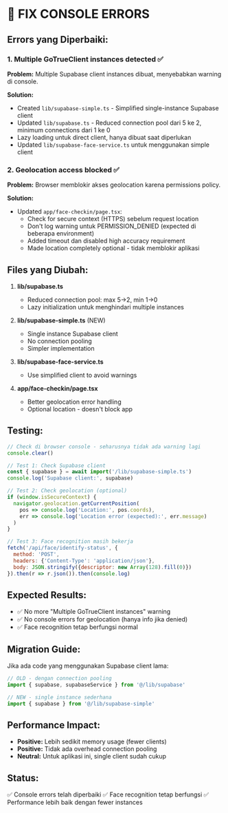 # 🔧 FIX CONSOLE ERRORS

## Errors yang Diperbaiki:

### 1. **Multiple GoTrueClient instances detected** ✅
**Problem:** Multiple Supabase client instances dibuat, menyebabkan warning di console.

**Solution:**
- Created `lib/supabase-simple.ts` - Simplified single-instance Supabase client
- Updated `lib/supabase.ts` - Reduced connection pool dari 5 ke 2, minimum connections dari 1 ke 0
- Lazy loading untuk direct client, hanya dibuat saat diperlukan
- Updated `lib/supabase-face-service.ts` untuk menggunakan simple client

### 2. **Geolocation access blocked** ✅
**Problem:** Browser memblokir akses geolocation karena permissions policy.

**Solution:**
- Updated `app/face-checkin/page.tsx`:
  - Check for secure context (HTTPS) sebelum request location
  - Don't log warning untuk PERMISSION_DENIED (expected di beberapa environment)
  - Added timeout dan disabled high accuracy requirement
  - Made location completely optional - tidak memblokir aplikasi

## Files yang Diubah:

1. **lib/supabase.ts**
   - Reduced connection pool: max 5→2, min 1→0
   - Lazy initialization untuk menghindari multiple instances

2. **lib/supabase-simple.ts** (NEW)
   - Single instance Supabase client
   - No connection pooling
   - Simpler implementation

3. **lib/supabase-face-service.ts**
   - Use simplified client to avoid warnings

4. **app/face-checkin/page.tsx**
   - Better geolocation error handling
   - Optional location - doesn't block app

## Testing:

```javascript
// Check di browser console - seharusnya tidak ada warning lagi
console.clear()

// Test 1: Check Supabase client
const { supabase } = await import('/lib/supabase-simple.ts')
console.log('Supabase client:', supabase)

// Test 2: Check geolocation (optional)
if (window.isSecureContext) {
  navigator.geolocation.getCurrentPosition(
    pos => console.log('Location:', pos.coords),
    err => console.log('Location error (expected):', err.message)
  )
}

// Test 3: Face recognition masih bekerja
fetch('/api/face/identify-status', {
  method: 'POST',
  headers: {'Content-Type': 'application/json'},
  body: JSON.stringify({descriptor: new Array(128).fill(0)})
}).then(r => r.json()).then(console.log)
```

## Expected Results:
- ✅ No more "Multiple GoTrueClient instances" warning
- ✅ No console errors for geolocation (hanya info jika denied)
- ✅ Face recognition tetap berfungsi normal

## Migration Guide:

Jika ada code yang menggunakan Supabase client lama:

```typescript
// OLD - dengan connection pooling
import { supabase, supabaseService } from '@/lib/supabase'

// NEW - single instance sederhana
import { supabase } from '@/lib/supabase-simple'
```

## Performance Impact:
- **Positive:** Lebih sedikit memory usage (fewer clients)
- **Positive:** Tidak ada overhead connection pooling
- **Neutral:** Untuk aplikasi ini, single client sudah cukup

## Status:
✅ Console errors telah diperbaiki
✅ Face recognition tetap berfungsi
✅ Performance lebih baik dengan fewer instances

